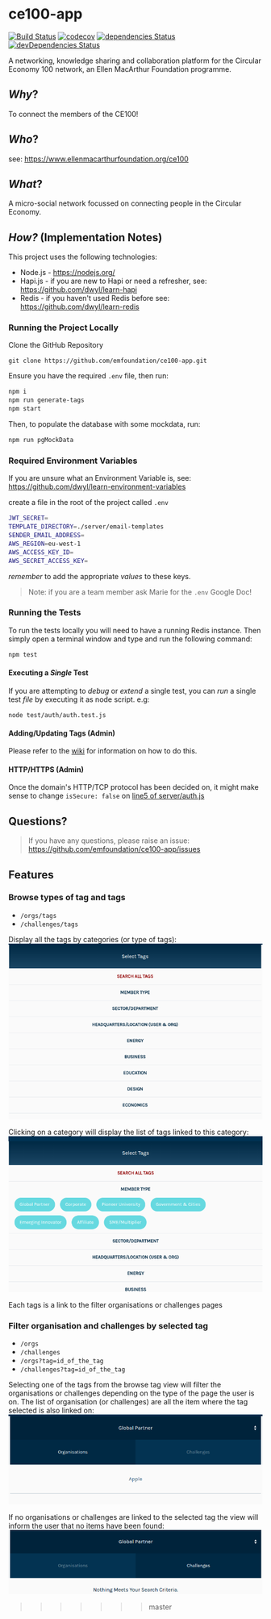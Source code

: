 # ce100-app

[![Build Status](https://travis-ci.org/emfoundation/ce100-app.svg?branch=master)](https://travis-ci.org/emfoundation/ce100-app)
[![codecov](https://codecov.io/gh/emfoundation/ce100-app/branch/master/graph/badge.svg)](https://codecov.io/gh/emfoundation/ce100-app)
[![dependencies Status](https://david-dm.org/emfoundation/ce100-app/status.svg)](https://david-dm.org/emfoundation/ce100-app)
[![devDependencies Status](https://david-dm.org/emfoundation/ce100-app/dev-status.svg)](https://david-dm.org/emfoundation/ce100-app?type=dev)


A networking, knowledge sharing and collaboration platform for the Circular Economy 100 network, an Ellen MacArthur Foundation programme.

## _Why_?

To connect the members of the CE100!

## _Who_?

see: https://www.ellenmacarthurfoundation.org/ce100

## _What_?

A micro-social network focussed on connecting people in the Circular Economy.


## _How?_ (Implementation Notes)

This project uses the following technologies:

+ Node.js - https://nodejs.org/
+ Hapi.js - if you are new to Hapi or need a refresher, see: https://github.com/dwyl/learn-hapi
+ Redis - if you haven't used Redis before see: https://github.com/dwyl/learn-redis

### Running the Project Locally

Clone the GitHub Repository

```
git clone https://github.com/emfoundation/ce100-app.git
```
Ensure you have the required `.env` file, then run:

```sh
npm i
npm run generate-tags
npm start
```

Then, to populate the database with some mockdata, run:
```sh
npm run pgMockData
```

### Required Environment Variables

If you are unsure what an Environment Variable is, see: https://github.com/dwyl/learn-environment-variables

create a file in the root of the project called `.env`

```sh
JWT_SECRET=
TEMPLATE_DIRECTORY=./server/email-templates
SENDER_EMAIL_ADDRESS=
AWS_REGION=eu-west-1
AWS_ACCESS_KEY_ID=
AWS_SECRET_ACCESS_KEY=
```
_remember_ to add the appropriate _values_ to these keys.

> Note: if you are a team member ask Marie for the `.env` Google Doc!

### Running the Tests

To run the tests locally you will need to have a running Redis instance.
Then simply open a terminal window and type and run the following command:

```js
npm test
```

#### Executing a _Single_ Test

If you are attempting to _debug_ or _extend_ a single test,
you can _run_ a single test _file_ by executing it as node script. e.g:

```
node test/auth/auth.test.js
```

#### Adding/Updating Tags (Admin)

Please refer to the [wiki](https://github.com/emfoundation/ce100-app/wiki/Add-Update-Tags) for information on how to do this.

#### HTTP/HTTPS (Admin)

Once the domain's HTTP/TCP protocol has been decided on, it might make sense to change ```isSecure: false``` on [line5 of server/auth.js](https://github.com/emfoundation/ce100-app/blob/master/server/auth.js#L5)

## Questions?

> If you have any questions, please raise an issue: https://github.com/emfoundation/ce100-app/issues

## Features

### Browse types of tag and tags
- ```/orgs/tags```
- ```/challenges/tags```

Display all the tags by categories (or type of tags):
![list-tags](doc/img/list-tags.png)

Clicking on a category will display the list of tags linked to this category:
![list-tags-2](doc/img/list-tags-2.png)

Each tags is a link to the filter organisations or challenges pages

### Filter organisation and challenges by selected tag
- ```/orgs```
- ```/challenges```
- ```/orgs?tag=id_of_the_tag```
- ```/challenges?tag=id_of_the_tag```

Selecting one of the tags from the browse tag view will filter the organisations or challenges depending on the type of the page the user is on. The list of organisation (or challenges) are all the item where the tag selected is also linked on:
![filter-orgs](doc/img/filter-orgs.png)

If no organisations or challenges are linked to the selected tag the view will inform the user that no items have been found:
![filter-orgs](doc/img/filter-no-result.png)

>>>>>>> master
